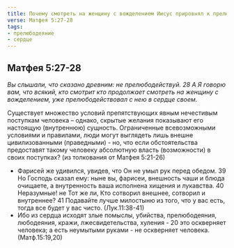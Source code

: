 ```yaml
---
title: Почему смотреть на женщину с вожделением Иисус прировнял к прелюбодеянию?
verse: Матфея 5:27-28
tags: 
- прелюбодеяние
- сердце
---
```


## Матфея 5:27-28

*Вы слышали, что сказано древним: не прелюбодействуй. 28 А Я говорю вам, что всякий, кто смотрит кто продолжает смотреть на женщину с вожделением, уже прелюбодействовал с нею в сердце своем.*

Существует множество условий препятствующих явным нечестивым поступкам человека – однако, скрытые желания показывают его настоящую (внутреннюю) сущность. Ограниченные всевозможными условиями и правилами, люди могут выглядеть лишь внешне цивилизованными (праведными) - но, что если обстоятельства предоставят такому человеку абсолютную власть (возможности) в своих поступках? (из толкования от Матфея 5:21-26)

- Фарисей же удивился, увидев, что Он не умыл рук перед обедом. 39 Но Господь сказал ему: ныне вы, фарисеи, внешность чаши и блюда очищаете, а внутренность ваша исполнена хищения и лукавства. 40 Неразумные! не Тот же ли, Кто сотворил внешнее, сотворил и внутреннее? 41 Подавайте лучше милостыню из того, что у вас есть, тогда все будет у вас чисто. (Лук.11:38-41)
- Ибо из сердца исходят злые помыслы, убийства, прелюбодеяния, любодеяния, кражи, лжесвидетельства, хуления - 20 это оскверняет человека; а есть неумытыми руками - не оскверняет человека. (Матф.15:19,20)